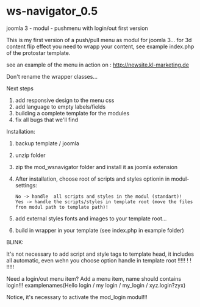 # ws-navigator_0.5
joomla 3 - modul - pushmenu with login/out first version

This is my first version of a push/pull menu as modul for joomla 3...
for 3d content flip effect you need to wrapp your content, see example index.php of the protostar template.

see an example of the menu in action on : http://newsite.kl-marketing.de

Don't rename the wrapper classes...

Next steps 
  1. add responsive design to the menu css
  2. add language to empty labels/fields
  3. building a complete template for the modules
  4. fix all bugs that we'll find
  
Installation:
  1. backup template / joomla
  2. unzip folder
  3. zip the mod_wsnavigator folder and install it as joomla extension
  4. After installation, choose root of scripts and styles optionin in modul-settings:
  
         No -> handle  all scripts and styles in the modul (standart)! 
         Yes -> handle the scripts/styles in template root (move the files from modul path to template path)!

  5. add external styles fonts and images to your template root...
  6. build in wrapper in your template (see index.php in example folder)
  
BLINK:

  It's not necessary to add script and style tags to template head, it includes all automatic, even wehn you choose option handle in template root !!!!! ! ! !!!!!
  
  Need a login/out menu item? 
  Add a menu item, name should contains login!!!
  examplenames(Hello login / my login / my_login / xyz.login?zyx)
  
  Notice, it's necessary to activate the mod_login modul!!!
